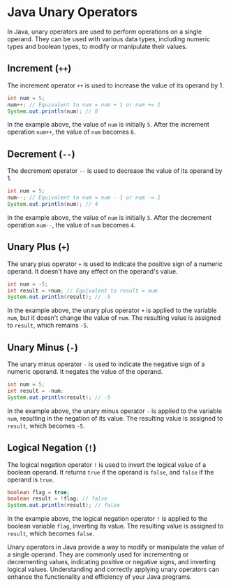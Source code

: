 # Java Unary Operators

In Java, unary operators are used to perform operations on a single operand. They can be used with various data types, including numeric types and boolean types, to modify or manipulate their values.

## Increment (`++`)

The increment operator `++` is used to increase the value of its operand by 1.

```java
int num = 5;
num++; // Equivalent to num = num + 1 or num += 1
System.out.println(num); // 6
```

In the example above, the value of `num` is initially `5`. After the increment operation `num++`, the value of `num` becomes `6`.

## Decrement (`--`)

The decrement operator `--` is used to decrease the value of its operand by 1.

```java
int num = 5;
num--; // Equivalent to num = num - 1 or num -= 1
System.out.println(num); // 4
```

In the example above, the value of `num` is initially `5`. After the decrement operation `num--`, the value of `num` becomes `4`.

## Unary Plus (`+`)

The unary plus operator `+` is used to indicate the positive sign of a numeric operand. It doesn't have any effect on the operand's value.

```java
int num = -5;
int result = +num; // Equivalent to result = num
System.out.println(result); // -5
```

In the example above, the unary plus operator `+` is applied to the variable `num`, but it doesn't change the value of `num`. The resulting value is assigned to `result`, which remains `-5`.

## Unary Minus (`-`)

The unary minus operator `-` is used to indicate the negative sign of a numeric operand. It negates the value of the operand.

```java
int num = 5;
int result = -num;
System.out.println(result); // -5
```

In the example above, the unary minus operator `-` is applied to the variable `num`, resulting in the negation of its value. The resulting value is assigned to `result`, which becomes `-5`.

## Logical Negation (`!`)

The logical negation operator `!` is used to invert the logical value of a boolean operand. It returns `true` if the operand is `false`, and `false` if the operand is `true`.

```java
boolean flag = true;
boolean result = !flag; // false
System.out.println(result); // false
```

In the example above, the logical negation operator `!` is applied to the boolean variable `flag`, inverting its value. The resulting value is assigned to `result`, which becomes `false`.

Unary operators in Java provide a way to modify or manipulate the value of a single operand. They are commonly used for incrementing or decrementing values, indicating positive or negative signs, and inverting logical values. Understanding and correctly applying unary operators can enhance the functionality and efficiency of your Java programs.

